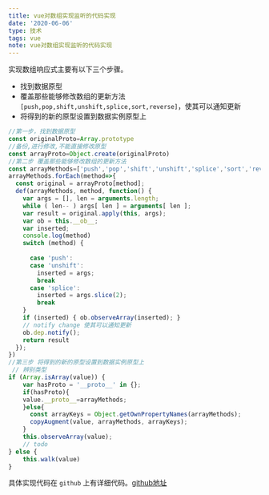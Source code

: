 ```yaml
---
title: vue对数组实现监听的代码实现
date: '2020-06-06'
type: 技术
tags: vue
note: vue对数组实现监听的代码实现
---
```

实现数组响应式主要有以下三个步骤。
+ 找到数据原型
+ 覆盖那些能够修改数组的更新方法`[push,pop,shift,unshift,splice,sort,reverse]`，使其可以通知更新
+ 将得到的新的原型设置到数据实例原型上

```js
//第一步，找到数据原型
const originalProto=Array.prototype
//备份,进行修改,不能直接修改原型
const arrayProto=Object.create(originalProto)
//第二步 覆盖那些能够修改数组的更新方法
const arrayMethods=['push','pop','shift','unshift','splice','sort','reverse'];
arrayMethods.forEach(method=>{
  const original = arrayProto[method];
  def(arrayMethods, method, function() {
    var args = [], len = arguments.length;
    while ( len-- ) args[ len ] = arguments[ len ];
    var result = original.apply(this, args);
    var ob = this.__ob__;
    var inserted;
    console.log(method)
    switch (method) {
     
      case 'push':
      case 'unshift':
        inserted = args;
        break
      case 'splice':
        inserted = args.slice(2);
        break
    }
    if (inserted) { ob.observeArray(inserted); }
    // notify change 使其可以通知更新
    ob.dep.notify();
    return result
  });
})
//第三步 将得到的新的原型设置到数据实例原型上
 // 辨别类型
if (Array.isArray(value)) {
    var hasProto = '__proto__' in {};
    if(hasProto){
    value.__proto__=arrayMethods;
    }else{
      const arrayKeys = Object.getOwnPropertyNames(arrayMethods);
      copyAugment(value, arrayMethods, arrayKeys);
    }
    this.observeArray(value);
    // todo
} else {
    this.walk(value)
}
```
具体实现代码在 `github` 上有详细代码。[github地址](https://github.com/tangjie-93/vue/tree/master/array-reacttive)